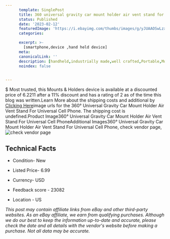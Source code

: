 ```yaml
---
      template: SinglePost
      title: 360 universal gravity car mount holder air vent stand for universal cell phone
      status: Published
      date: '2023-02-12'
      featuredImage: 'https://i.ebayimg.com/thumbs/images/g/yJUAAOSwLzxdAXcw/s-l225.jpg'
      categories: 

      excerpt: >-
        [smartphone,device ,hand held device]
      meta:
      canonicalLink: ''
      description: [handheld,industrially made,well crafted,Portable,Mobile,Compact,Convenient,Lightweight,Maneuverable,Man-portable,Miniature,Carriable,Hand-held,Light,Holdable,Transportable,Mobile device,Pocket-sized,On-the-go,Wireless,Cordless,Compact size,Convenient size, smartphone,device ,hand held device]
      noindex: false

        
---
```

$
    Most trusted, this Mounts & Holders device is available at a discounted price of 6.2211 after a 11% discount and has a rating of 2 as of the time this blog was written.Learn More about the shipping costs and additional by [Clicking Here](https://www.ebay.com/itm/183845896031?hash=item2ace11bf5f%3Ag%3AyJUAAOSwLzxdAXcw&mkevt=1&mkcid=1&mkrid=711-53200-19255-0&campid=%253CePNCampaignId%253E&customid=%253CreferenceId%253E&toolid=10049)image urls for the 360° Universal Gravity Car Mount Holder Air Vent Stand For Universal Cell Phone. The shipping cost is undefined.Product Image360° Universal Gravity Car Mount Holder Air Vent Stand For Universal Cell PhoneAdditional Images360° Universal Gravity Car Mount Holder Air Vent Stand For Universal Cell Phone, check vendor page, ![check vendor page](https://origin-galleryplus.ebayimg.com/ws/web/183845896031_2_0_1/225x225.jpg,https://origin-galleryplus.ebayimg.com/ws/web/183845896031_3_0_1/225x225.jpg,https://origin-galleryplus.ebayimg.com/ws/web/183845896031_4_0_1/225x225.jpg,https://origin-galleryplus.ebayimg.com/ws/web/183845896031_5_0_1/225x225.jpg,https://origin-galleryplus.ebayimg.com/ws/web/183845896031_6_0_1/225x225.jpg,https://origin-galleryplus.ebayimg.com/ws/web/183845896031_7_0_1/225x225.jpg,https://origin-galleryplus.ebayimg.com/ws/web/183845896031_8_0_1/225x225.jpg,https://origin-galleryplus.ebayimg.com/ws/web/183845896031_9_0_1/225x225.jpg,https://origin-galleryplus.ebayimg.com/ws/web/183845896031_10_0_1/225x225.jpg,https://origin-galleryplus.ebayimg.com/ws/web/183845896031_11_0_1/225x225.jpg,https://origin-galleryplus.ebayimg.com/ws/web/183845896031_12_0_1/225x225.jpg)
    
    

 ## Technical Facts 



     
      

 - Condition- New 


      

 - Listed Price- 6.99 


      

 - Currency- USD 


      

 - Feedback score - 23082 


      

 - Location - US 


      
      

 *_This post may contain affiliate links from eBay and other third-party websites. As an eBay affiliate, we earn from qualifying purchases. Although we do our best to keep the information up-to-date and accurate, please check the date and all details with the vendor's website before making a purchase. Not all data may be accurate._*



    
    
    
    
    